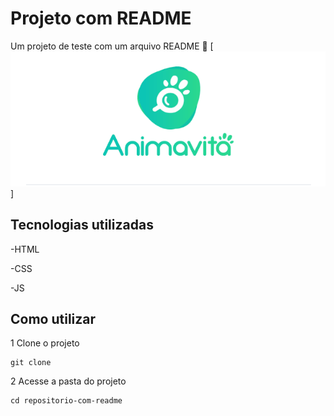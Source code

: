 # Projeto com README
Um projeto de teste com um arquivo README 🚀
[<img src="./telaREADME.gif" alt="gif da tela incial do projeto xyz">]

## Tecnologias utilizadas
-HTML

-CSS

-JS

## Como utilizar

1 Clone o projeto
```
git clone
```
2 Acesse a pasta do projeto
```
cd repositorio-com-readme
```